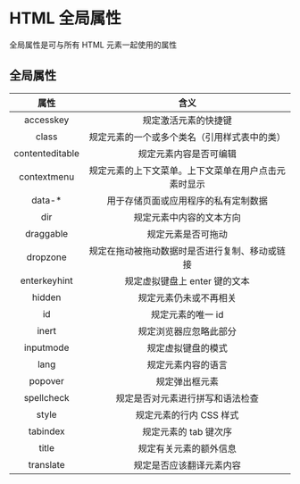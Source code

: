 # HTML 全局属性

全局属性是可与所有 HTML 元素一起使用的属性

## 全局属性

|      属性       |                        含义                         |
|:---------------:|:---------------------------------------------------:|
|    accesskey    |                规定激活元素的快捷键                 |
|      class      |     规定元素的一个或多个类名（引用样式表中的类）      |
| contenteditable |               规定元素内容是否可编辑                |
|   contextmenu   | 规定元素的上下文菜单。上下文菜单在用户点击元素时显示 |
|     data-*      |        用于存储页面或应用程序的私有定制数据         |
|       dir       |              规定元素中内容的文本方向               |
|    draggable    |                 规定元素是否可拖动                  |
|    dropzone     |    规定在拖动被拖动数据时是否进行复制、移动或链接    |
|  enterkeyhint   |            规定虚拟键盘上 enter 键的文本            |
|     hidden      |               规定元素仍未或不再相关                |
|       id        |                  规定元素的唯一 id                  |
|      inert      |               规定浏览器应忽略此部分                |
|    inputmode    |                 规定虚拟键盘的模式                  |
|      lang       |                 规定元素内容的语言                  |
|     popover     |                   规定弹出框元素                    |
|   spellcheck    |          规定是否对元素进行拼写和语法检查           |
|      style      |               规定元素的行内 CSS 样式               |
|    tabindex     |                规定元素的 tab 键次序                |
|      title      |               规定有关元素的额外信息                |
|    translate    |              规定是否应该翻译元素内容               |
